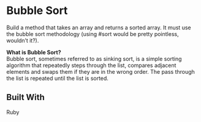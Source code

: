 # Bubble Sort
Build a method that takes an array and returns a sorted array. It must use the bubble sort methodology (using #sort would be pretty pointless, wouldn’t it?).  
  
**What is Bubble Sort?**  
Bubble sort, sometimes referred to as sinking sort, is a simple sorting algorithm that repeatedly steps through the list, compares adjacent elements and swaps them if they are in the wrong order. The pass through the list is repeated until the list is sorted.

## Built With  
Ruby